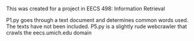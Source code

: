 This was created for a project in EECS 498: Information Retrieval

P1.py goes through a text document and determines common words used.  The texts have not been included.
P5.py is a slightly rude webcrawler that crawls the eecs.umich.edu domain
